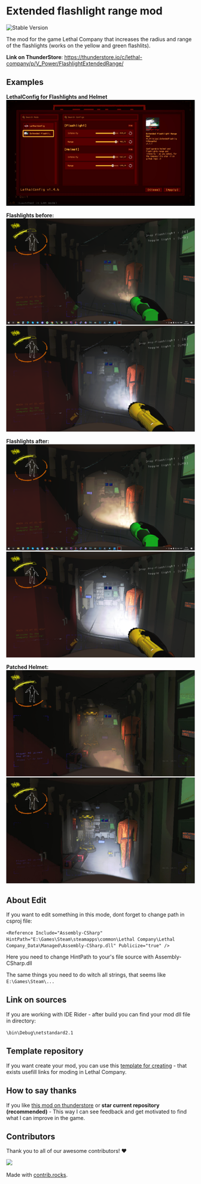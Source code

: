 # Extended flashlight range mod

![Stable Version](https://img.shields.io/badge/version-v1.1.2-brightgreen)

The mod for the game Lethal Company that increases the radius and range of the flashlights (works on the yellow and green flashlits).

**Link on ThunderStore**: https://thunderstore.io/c/lethal-company/p/V_Power/FlashlightExtendedRange/

## Examples

**LethalConfig for Flashlights and Helmet**
![ConfigurableLethalConfig](https://github.com/PC-Principal/extended_flashlight_range/blob/master/images/configurable.jpg)

**Flashlights before:**
![Flashlight_before_patch](https://github.com/PC-Principal/extended_flashlight_range/blob/master/images/before_patch.png)
![Pro Flashlight_before_patch](https://github.com/PC-Principal/extended_flashlight_range/blob/master/images/before_patch_pro.png)

**Flashlights after:**
![Flashlight_after_patch](https://github.com/PC-Principal/extended_flashlight_range/blob/master/images/patched.png)
![Pro Flashlight_after_patch](https://github.com/PC-Principal/extended_flashlight_range/blob/master/images/patched_pro.png)

**Patched Helmet:**
![Flashlight_helmet_after_patch](https://raw.githubusercontent.com/PC-Principal/extended_flashlight_range/master/images/updated_helmet.jpg)
![Pro Flashlight_helmet_after_patch](https://raw.githubusercontent.com/PC-Principal/extended_flashlight_range/master/images/updated_helmet_pro.jpg)

## About Edit

If you want to edit something in this mode, dont forget to change path in csproj file:

`<Reference Include="Assembly-CSharp" HintPath="E:\Games\Steam\steamapps\common\Lethal Company\Lethal Company_Data\Managed\Assembly-CSharp.dll" Publicize="true" />`

Here you need to change HintPath to your's file source with Assembly-CSharp.dll

The same things you need to do witch all strings, that seems like `E:\Games\Steam\...`

## Link on sources

If you are working with IDE Rider - after build you can find your mod dll file in directory: 

`\bin\Debug\netstandard2.1`

## Template repository

If you want create your mod, you can use this [template for creating](https://github.com/PC-Principal/LethalCompanyModesTemplate) - that exists usefill links for moding in Lethal Company.

## How to say thanks

If you like [this mod on thunderstore](https://thunderstore.io/c/lethal-company/p/V_Power/FlashlightExtendedRange/) or **star current repository (recommended)** - This way I can see feedback and get motivated to find what I can improve in the game.

## Contributors

Thank you to all of our awesome contributors! ❤️

<a href="https://github.com/PC-Principal/extended_flashlight_range/graphs/contributors">
  <img src="https://contrib.rocks/image?repo=PC-Principal/extended_flashlight_range" />
</a>

Made with [contrib.rocks](https://contrib.rocks).